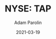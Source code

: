 ---
type: "report"
paper: "TAP_Adam_Parolin.pdf"
author: "Adam Parolin"
company: "Molson Coors Beverage Co."
date: "2021-03-19"
summary: "Molson Coors Beverage Company, Molson Coors, or the Company, is one of the world’s largest beer makers and has delivered beer to customers worldwide for over two centuries. The Company has a portfolio of over 69 brands which are led by Molson Canadian, Miller Lite, and Coors Light. Molson Coors brews, markets and distributes beer and similar beverages in all areas of the world with the commitment of leaving a positive imprint on their employees, consumers, communities, and the environment."
title: "NYSE: TAP"
---